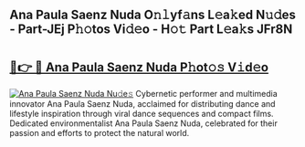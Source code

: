 ## Ana Paula Saenz Nuda O𝚗𝚕yf𝚊ns L𝚎a𝚔ed N𝚞𝚍es - Part-JEj P𝚑𝚘tos Vi𝚍𝚎o - H𝚘𝚝 Part L𝚎a𝚔s JFr8N

# <h2><a href="http://kf76vk.oniu.top/?m=Ana+Paula+Saenz+Nuda">🔗👉 🔴 Ana Paula Saenz Nuda P𝚑ot𝚘𝚜 V𝚒d𝚎o</a></h2>

[![Ana Paula Saenz Nuda Nu𝚍e𝚜](https://i.imgur.com/0qMVB7G.gif)](http://kf76vk.oniu.top/?m=Ana+Paula+Saenz+Nuda)
Cybernetic performer and multimedia innovator Ana Paula Saenz Nuda, acclaimed for distributing dance and lifestyle inspiration through viral dance sequences and compact films. Dedicated environmentalist Ana Paula Saenz Nuda, celebrated for their passion and efforts to protect the natural world.  

